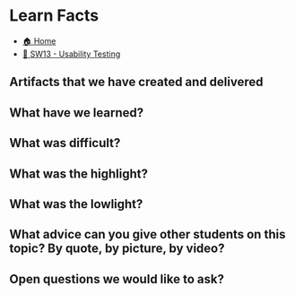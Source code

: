 # Learn Facts

- [🏠 Home](../index.md)
- [🧪 SW13 - Usability Testing](../SW13%20-%20Usability%20Testing.md)

## Artifacts that we have created and delivered

## What have we learned?

## What was difficult?

## What was the highlight?

## What was the lowlight?

## What advice can you give other students on this topic? By quote, by picture, by video?

## Open questions we would like to ask?